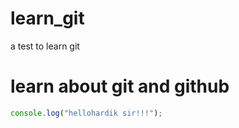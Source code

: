 # learn_git
a test to learn git
# learn about git and github

```javascript
console.log("hellohardik sir!!!");
```
